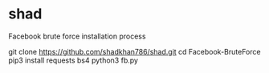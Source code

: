# shad
Facebook brute force 
installation process


git clone https://github.com/shadkhan786/shad.git
cd Facebook-BruteForce
pip3 install requests bs4
python3 fb.py
